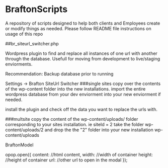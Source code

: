 # BraftonScripts
A repository of scripts designed to help both clients and Employees create or modify things as needed.  Please follow README file instructions on usage of this repo

##br_siteurl_switcher.php

Wordpress plugin to find and replace all instances of one url with another through the database.  Usefull for moving from development to live/staging enviorments.  

Recommendation: Backup database prior to running

Settings -> Brafton SiteUrl Switcher
###single sites
copy over the contents of the wp-content folder into the new installations.  import the entire wordpress database from your dev enviorment into your new enviorment if needed.

install the plugin and check off the data you want to replace the urls with.

###multsite
copy the content of the wp-content/uploads/ folder corresponding to your sites installation. ie siteId = 2
take the folder wp-content/uploads/2 and drop the the "2" folder into your new installation wp-content/uploads


BraftonModel 

opop.open({
content: //html content,
width: //width of container
height: //height of container
url: //other url to open in the modal
});
